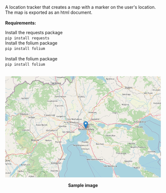 A location tracker that creates a map with a marker on the user's location.
The map is exported as an html document.
<br>
<br>
<b>Requirements:</b>

Install the requests package<br>
<code>pip install requests</code>
<br>
Install the folium package<br>
<code>pip install folium</code>
<br>
<br>
Install the folium package<br>
<code>pip install folium</code>
<br>
<br>
<p align="center">
  <img src="./images/screenshot.png" />
</p>
<p align="center">
  <b>Sample image</b>
</p>
